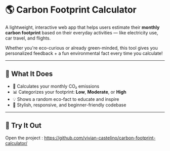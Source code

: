 # 🌎 Carbon Footprint Calculator

A lightweight, interactive web app that helps users estimate their **monthly carbon footprint** based on their everyday activities — like electricity use, car travel, and flights.

Whether you're eco-curious or already green-minded, this tool gives you personalized feedback + a fun environmental fact every time you calculate!

---

## 🧠 What It Does

- 🔢 Calculates your monthly CO₂ emissions
- 📊 Categorizes your footprint: **Low**, **Moderate**, or **High**
- 💡 Shows a random eco-fact to educate and inspire
- 🎨 Stylish, responsive, and beginner-friendly codebase

---


## 🚀 Try It Out

Open the project :
https://github.com/vivian-castelino/carbon-footprint-calculator/

